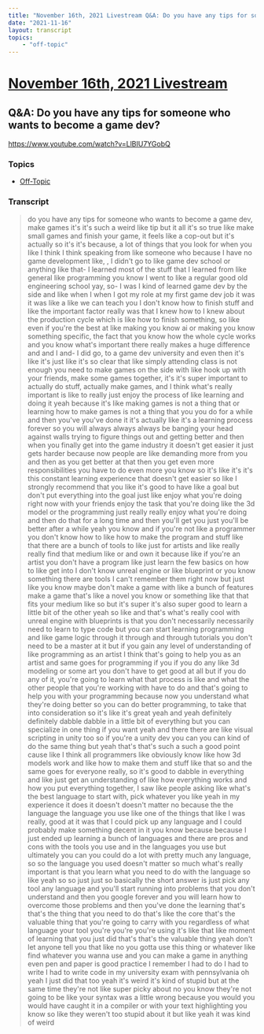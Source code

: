 ```yaml
---
title: "November 16th, 2021 Livestream Q&A: Do you have any tips for someone who wants to become a game dev?"
date: "2021-11-16"
layout: transcript
topics:
    - "off-topic"
---
```

# [November 16th, 2021 Livestream](../2021-11-16.md)
## Q&A: Do you have any tips for someone who wants to become a game dev?
https://www.youtube.com/watch?v=LlBIU7YGobQ

### Topics
* [Off-Topic](../topics/off-topic.md)

### Transcript

> do you have any tips for someone who wants to become a game dev, make games it's it's such a weird like tip but it all it's so true like make small games and finish your game, it feels like a cop-out but it's actually so it's it's because, a lot of things that you look for when you like I think I think speaking from like someone who because I have no game development like, , I didn't go to like game dev school or anything like that- I learned most of the stuff that I learned from like general like programming you know I went to like a regular good old engineering school yay, so- I was I kind of learned game dev by the side and like when I when I got my role at my first game dev job it was it was like a like we can teach you I don't know how to finish stuff and like the important factor really was that I knew how to I knew about the production cycle which is like how to finish something, so like even if you're the best at like making you know ai or making you know something specific, the fact that you know how the whole cycle works and you know what's important there really makes a huge difference and and I and- I did go, to a game dev university and even then it's like it's just like it's so clear that like simply attending class is not enough you need to make games on the side with like hook up with your friends, make some games together, it's it's super important to actually do stuff, actually make games, and I think what's really important is like to really just enjoy the process of like learning and doing it yeah because it's like making games is not a thing that or learning how to make games is not a thing that you you do for a while and then you've you've done it it's actually like it's a learning process forever so you will always always always be banging your head against walls trying to figure things out and getting better and then when you finally get into the game industry it doesn't get easier it just gets harder because now people are like demanding more from you and then as you get better at that then you get even more responsibilities you have to do even more you know so it's like it's it's this constant learning experience that doesn't get easier so like I strongly recommend that you like it's good to have like a goal but don't put everything into the goal just like enjoy what you're doing right now with your friends enjoy the task that you're doing like the 3d model or the programming just really really enjoy what you're doing and then do that for a long time and then you'll get you just you'll be better after a while yeah you know and if you're not like a programmer you don't know how to like how to make the program and stuff like that there are a bunch of tools to like just for artists and like really really find that medium like or and own it because like if you're an artist you don't have a program like just learn the few basics on how to like get into I don't know unreal engine or like blueprint or you know something there are tools I can't remember them right now but just like you know maybe don't make a game with like a bunch of features make a game that's like a novel you know or something like that that fits your medium like so but it's super it's also super good to learn a little bit of the other yeah so like and that's what's really cool with unreal engine with blueprints is that you don't necessarily necessarily need to learn to type code but you can start learning programming and like game logic through it through and through tutorials you don't need to be a master at it but if you gain any level of understanding of like programming as an artist I think that's going to help you as an artist and same goes for programming if you if you do any like 3d modeling or some art you don't have to get good at all but if you do any of it, you're going to learn what that process is like and what the other people that you're working with have to do and that's going to help you with your programming because now you understand what they're doing better so you can do better programming, to take that into consideration so it's like it's great yeah and yeah definitely definitely dabble dabble in a little bit of everything but you can specialize in one thing if you want yeah and there there are like visual scripting in unity too so if you're a unity dev you can you can kind of do the same thing but yeah that's that's such a such a good point cause like I think all programmers like obviously know like how 3d models work and like how to make them and stuff like that so and the same goes for everyone really, so it's good to dabble in everything and like just get an understanding of like how everything works and how you put everything together, I saw like people asking like what's the best language to start with, pick whatever you like yeah in my experience it does it doesn't doesn't matter no because the the language the language you use like one of the things that like I was really, good at it was that I could pick up any language and I could probably make something decent in it you know because because I just ended up learning a bunch of languages and there are pros and cons with the tools you use and in the languages you use but ultimately you can you could do a lot with pretty much any language, so so the language you used doesn't matter so much what's really important is that you learn what you need to do with the language so like yeah so so just just so basically the short answer is just pick any tool any language and you'll start running into problems that you don't understand and then you google forever and you will learn how to overcome those problems and then you've done the learning that's that's the thing that you need to do that's like the core that's the valuable thing that you're going to carry with you regardless of what language your tool you're you're you're using it's like that like moment of learning that you just did that's that's the valuable thing yeah don't let anyone tell you that like no you gotta use this thing or whatever like find whatever you wanna use and you can make a game in anything even pen and paper is good practice I remember I had to do I had to write I had to write code in my university exam with pennsylvania oh yeah I just did that too yeah it's weird it's kind of stupid but at the same time they're not like super picky about no you know they're not going to be like your syntax was a little wrong because you would you would have caught it in a compiler or with your text highlighting you know so like they weren't too stupid about it but like yeah it was kind of weird
